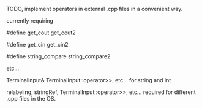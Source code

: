 TODO, implement operators in external .cpp files in a convenient way.

currently requiring 

#define get_cout get_cout2

#define get_cin get_cin2

#define string_compare string_compare2

etc...

TerminalInput& TerminalInput::operator>>, etc... for string and int


relabeling, stringRef, TerminalInput::operator>>, etc... required for different .cpp files in the OS.

